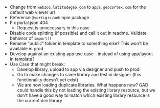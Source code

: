 -   Change from `webzoo.latitudegeo.com` to `apps.geocortex.com` for the default web viewer url
-   Reference `@vertigis/web` npm package
-   Fix portal.json 404
    -   Request is unnecessary in this case
-   Disable code splitting (if possible) and call it out in readme. Validate behavior of `import()`
-   Rename "public" folder in template to something else? This won't be available in prod
-   Develop against an existing app use case - instead of using app/layout in template?
-   Use Case that might break:
    -   Develop library, upload to app via designer and push to prod
    -   Go to make changes to same library and test in designer (this functionality doesn't yet exist)
    -   We are now loading duplicate libraries. What happens now? GAD could handle this by not loading the existing library resource, but we don't have a good way to match which existing library resource is the current dev library
